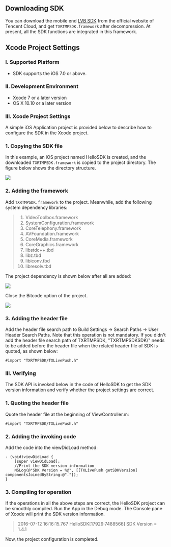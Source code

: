 ## Downloading SDK

You can download the mobile end [LVB SDK](https://www.qcloud.com/doc/api/258/6172) from the official website of Tencent Cloud, and get `TXRTMPSDK.framework` after decompression. At present, all the SDK functions are integrated in this framework.

## Xcode Project Settings

### I. Supported Platform

+ SDK supports the iOS 7.0 or above.

### II. Development Environment

+ Xcode 7 or a later version
+ OS X 10.10 or a later version

### III. Xcode Project Settings

A simple iOS Application project is provided below to describe how to configure the SDK in the Xcode project.

### 1. Copying the SDK file

In this example, an iOS project named HelloSDK is created, and the downloaded `TXRTMPSDK.framework` is copied to the project directory. The figure below shows the directory structure.

![](//mccdn.qcloud.com/static/img/235308a7d33f2f8c921a048737899c24/image.png)

### 2. Adding the framework

Add `TXRTMPSDK.framework` to the project. Meanwhile, add the following system dependency libraries:

> 1. VideoToolbox.framework
> 2. SystemConfiguration.framework
> 3. CoreTelephony.framework
> 4. AVFoundation.framework
> 5. CoreMedia.framework
> 6. CoreGraphics.framework
> 7. libstdc++.tbd
> 8. libz.tbd
> 9. libiconv.tbd
> 10. libresolv.tbd

The project dependency is shown below after all are added:

![](//mc.qcloudimg.com/static/img/0e012a7ab67e833eb33aec1e02f5d86b/image.jpg)

Close the Bitcode option of the project.

![](//mccdn.qcloud.com/static/img/4298f90507a749625d7e92cc9004c1b1/image.png)

### 3. Adding the header file
Add the header file search path to Build Settings -> Search Paths -> User Header Search Paths.  Note that this operation is not mandatory. If you didn't add the header file search path of TXRTMPSDK, "TXRTMPSDKSDK/" needs to be added before the header file when the related header file of SDK is quoted, as shown below:
```
#import "TXRTMPSDK/TXLivePush.h"
```

### III. Verifying

The SDK API is invoked below in the code of HelloSDK to get the SDK version information and verify whether the project settings are correct.

### 1. Quoting the header file

Quote the header file at the beginning of ViewController.m:

```
#import "TXRTMPSDK/TXLivePush.h"
```

### 2. Adding the invoking code

Add the code into the viewDidLoad method:

```
- (void)viewDidLoad {
    [super viewDidLoad];
    //Print the SDK version information
    NSLog(@"SDK Version = %@", [[TXLivePush getSDKVersion] componentsJoinedByString:@"."]);
}
```

### 3. Compiling for operation

If the operations in all the above steps are correct, the HelloSDK project can be smoothly compiled. Run the App in the Debug mode. The Console pane of Xcode will print the SDK version information.

> 2016-07-12 16:16:15.767 HelloSDK[17929:7488566] SDK Version = 1.4.1

Now, the project configuration is completed.
